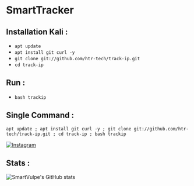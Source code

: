 # SmartTracker

## Installation Kali :
* `apt update`
* `apt install git curl -y`
* `git clone git://github.com/htr-tech/track-ip.git`
* `cd track-ip`

## Run :
* `bash trackip`


## Single Command :
```
apt update ; apt install git curl -y ; git clone git://github.com/htr-tech/track-ip.git ; cd track-ip ; bash trackip
```

[![Instagram](https://img.shields.io/badge/IG-%40smartvulpe-red?style=for-the-badge&logo=instagram)](https://www.instagram.com/smartvulpe)

## Stats :
![SmartVulpe's GitHub stats](https://github-readme-stats.vercel.app/api?username=SmartFuchs&show_icons=true&theme=radical)
